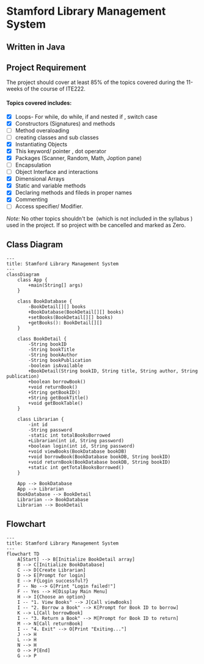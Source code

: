 # Stamford Library Management System

## Written in Java

## Project Requirement

The project should cover at least 85% of the topics covered during the 11-weeks of the course of ITE222.

#### Topics covered includes:

- [x] Loops- For while, do while, if and nested if , switch case
- [x] Constructors (Signatures) and methods
- [ ] Method overaloading
- [ ] creating classes and sub classes
- [x] Instantiating Objects
- [x] This keyword/ pointer , dot operator
- [x] Packages (Scanner, Random, Math, Joption pane)
- [ ] Encapsulation
- [ ] Object Interface and interactions
- [x] Dimensional Arrays
- [x] Static and variable methods
- [x] Declaring methods and fileds in proper names
- [x] Commenting
- [ ] Access specifier/ Modifier.

_Note:_ No other topics shouldn't be  (which is not included in the syllabus ) used in the project. If so project with be cancelled and marked as Zero.

## Class Diagram

```mermaid
---
title: Stamford Library Management System
---
classDiagram
    class App {
        +main(String[] args)
    }

    class BookDatabase {
        -BookDetail[][] books
        +BookDatabase(BookDetail[][] books)
        +setBooks(BookDetail[][] books)
        +getBooks(): BookDetail[][]
    }

    class BookDetail {
        -String bookID
        -String bookTitle
        -String bookAuthor
        -String bookPublication
        -boolean isAvailable
        +BookDetail(String bookID, String title, String author, String publication)
        +boolean borrowBook()
        +void returnBook()
        +String getBookID()
        +String getBookTitle()
        +void getBookTable()
    }

    class Librarian {
        -int id
        -String password
        -static int totalBooksBorrowed
        +Librarian(int id, String password)
        +boolean login(int id, String password)
        +void viewBooks(BookDatabase bookDB)
        +void borrowBook(BookDatabase bookDB, String bookID)
        +void returnBook(BookDatabase bookDB, String bookID)
        +static int getTotalBooksBorrowed()
    }

    App --> BookDatabase
    App --> Librarian
    BookDatabase --> BookDetail
    Librarian --> BookDatabase
    Librarian --> BookDetail
```

## Flowchart

```mermaid
---
title: Stamford Library Management System
---
flowchart TD
    A[Start] --> B[Initialize BookDetail array]
    B --> C[Initialize BookDatabase]
    C --> D[Create Librarian]
    D --> E[Prompt for login]
    E --> F{Login successful?}
    F -- No --> G[Print "Login failed!"]
    F -- Yes --> H[Display Main Menu]
    H --> I{Choose an option}
    I -- "1. View Books" --> J[Call viewBooks]
    I -- "2. Borrow a Book" --> K[Prompt for Book ID to borrow]
    K --> L[Call borrowBook]
    I -- "3. Return a Book" --> M[Prompt for Book ID to return]
    M --> N[Call returnBook]
    I -- "4. Exit" --> O[Print "Exiting..."]
    J --> H
    L --> H
    N --> H
    O --> P[End]
    G --> P
```
